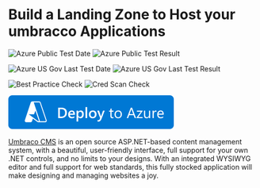 # Build a Landing Zone to Host your umbracco Applications

![Azure Public Test Date](https://azurequickstartsservice.blob.core.windows.net/badges/application-workloads/umbraco/umbraco-webapp-simple/PublicLastTestDate.svg)
![Azure Public Test Result](https://azurequickstartsservice.blob.core.windows.net/badges/application-workloads/umbraco/umbraco-webapp-simple/PublicDeployment.svg)

![Azure US Gov Last Test Date](https://azurequickstartsservice.blob.core.windows.net/badges/application-workloads/umbraco/umbraco-webapp-simple/FairfaxLastTestDate.svg)
![Azure US Gov Last Test Result](https://azurequickstartsservice.blob.core.windows.net/badges/application-workloads/umbraco/umbraco-webapp-simple/FairfaxDeployment.svg)

![Best Practice Check](https://azurequickstartsservice.blob.core.windows.net/badges/application-workloads/umbraco/umbraco-webapp-simple/BestPracticeResult.svg)
![Cred Scan Check](https://azurequickstartsservice.blob.core.windows.net/badges/application-workloads/umbraco/umbraco-webapp-simple/CredScanResult.svg)

[![Deploy To Azure](https://raw.githubusercontent.com/Azure/azure-quickstart-templates/master/1-CONTRIBUTION-GUIDE/images/deploytoazure.svg?sanitize=true)](https://portal.azure.com/#create/Microsoft.Template/uri/https%3A%2F%2Fraw.githubusercontent.com%2FValtoIT%2FMS365-Public%2Fmain%2FUmbraco-PaaS-LandingZone%2Fazuredeploy.json)

[Umbraco CMS](http://umbraco.org) is an open source ASP.NET-based content management system, with a beautiful, user-friendly interface, full support for your own .NET controls, and no limits to your designs. With an integrated WYSIWYG editor and full support for web standards, this fully stocked application will make designing and managing websites a joy.
